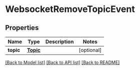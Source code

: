 # WebsocketRemoveTopicEvent

## Properties
Name | Type | Description | Notes
------------ | ------------- | ------------- | -------------
**topic** | [**Topic**](Topic.md) |  | [optional] 

[[Back to Model list]](../README.md#documentation-for-models) [[Back to API list]](../README.md#documentation-for-api-endpoints) [[Back to README]](../README.md)


